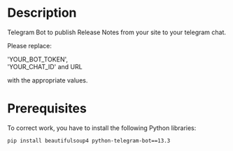 # Description
Telegram Bot to publish Release Notes from your site to your telegram chat.

Please replace:  

'YOUR_BOT_TOKEN',  
'YOUR_CHAT_ID' and URL  

with the appropriate values.

# Prerequisites
To correct work, you have to install the following Python libraries:
```
pip install beautifulsoup4 python-telegram-bot==13.3
```
